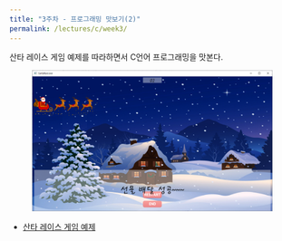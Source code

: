 ```yaml
---
title: "3주차 - 프로그래밍 맛보기(2)"
permalink: /lectures/c/week3/
---
```

산타 레이스 게임 예제를 따라하면서 C언어 프로그래밍을 맛본다.

<figure>
  <img src="/assets/images/santarace.png" alt="산타 레이스">
</figure>

- [산타 레이스 게임 예제](/docs/c/santarace/)
